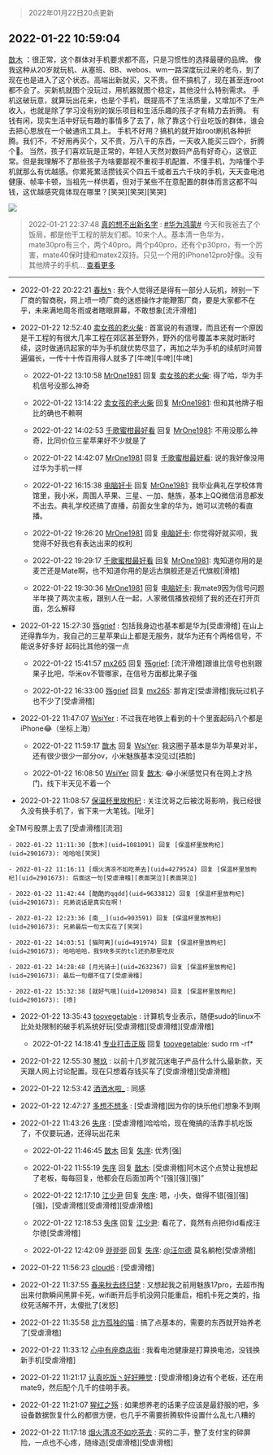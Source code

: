 > 2022年01月22日20点更新
<link rel="stylesheet" href="https://cdn.jsdelivr.net/gh/taotie6/sampleJSON@main/css/photo_show.css">
<meta name="referrer" content="no-referrer" />


 ## 2022-01-22 10:59:04 

 [㪚木](https://www.coolapk.com/feed/33004413?shareKey=M2U0MGY4NWFkM2QwNjFlYjczMmE~) ：很正常，这个群体对手机要求都不高，只是习惯性的选择最硬的品牌。
像我这种从20岁就玩机、从塞班、BB、webos、wm一路深度玩过来的老鸟，到了现在也是进入了这个状态。高端出新就买，又不贵。但不搞机了，现在甚至连root都不会了。买新机就图个没玩过，用机器就图个稳定<!--break-->，其他没什么特别需求。
手机这破玩意，就算玩出花来，也是个手机，既提高不了生活质量，又增加不了生产收入，也就是除了学习没有别的娱乐项目和生活乐趣的孩子才有精力去折腾。
有钱有闲，现实生活中好玩有趣的事情多了去了，除了靠这个行业吃饭的群体，谁会去把心思放在一个破通讯工具上。
手机不好用？搞机的就开始root刷机各种折腾。我们不，不好用再买个，又不贵，万八千的东西，一天收入能买三四个，折腾个🐔。
当然，孩子们喜欢玩是正常的，年轻人天然对数码产品有好奇心，这很正常。但是我理解不了那些孩子为啥要鄙视不重视手机配置、不懂手机，为啥懂个手机就那么有优越感。你累死累活攒钱买个四五千或者五六千块的手机，天天查电池健康、帧率卡顿，当祖先一样供着，但对于某些不在意配置的群体而言这都不叫钱，这优越感究竟体现在哪里？[笑哭][笑哭][笑哭] 

<div class="album">
<img class="img-item" src="http://image.coolapk.com/feed/2019/0507/23/1081091_4586_1095@230x167.gif" />
</div>

> 2022-01-21 22:37:48 
> [真的想不出新名字](https://www.coolapk.com/feed/32995782?shareKey=YTg3OWNhNTE2YTJiNjFlYjczMmE~) : <a class="feed-link-tag" href="/t/华为鸿蒙?type=0">#华为鸿蒙#</a> 今天和我爸去了个饭局，都是他干工程的朋友们都。10来个人。基本清一色华为，mate30pro有三个，两个40pro。两个p40pro，还有个p30pro，有一个厉害，mate40保时捷和matex2双持。只见一个用的iPhone12pro好像。没有其他牌子的手机... <a href="">查看更多</a> 

 ------- 

- 2022-01-22 20:22:21 [春秋٩](uid=956871) : 我个人觉得还是得有一部分人玩机，辨别一下厂商的智商税，网上喷一喷厂商的迷惑操作才能鞭策厂商，要是大家都不在乎，未来满地周冬雨或者瞎眼屏幕，不敢想象[流汗滑稽] 

- 2022-01-22 12:52:40 [卖女孩的老火柴](uid=1318810) : 首富说的有道理，而且还有一个原因是干工程的有很大几率工程在郊区甚至野外，野外的信号覆盖本来就时断时续，这时做通讯起家的华为手机就优势尽显了，再加之华为手机的续航时间普遍偏长，一传十十传百用得人就多了[牛啤][牛啤][牛啤] 

    - 2022-01-22 13:10:58 [MrOne1981](uid=575459) 回复 [卖女孩的老火柴](uid=1318810): 得了哈，华为手机信号没那么神奇 

    - 2022-01-22 13:14:22 [卖女孩的老火柴](uid=1318810) 回复 [MrOne1981](uid=575459): 但和其他牌子相比的确也不赖啊 

    - 2022-01-22 14:02:53 [千歌蜜柑最好看](uid=1256624) 回复 [MrOne1981](uid=575459): 不用没那么神奇，比同价位三星苹果好不少就是了 

    - 2022-01-22 14:42:07 [MrOne1981](uid=575459) 回复 [千歌蜜柑最好看](uid=1256624): 说的我好像没用过华为手机一样 

    - 2022-01-22 16:15:38 [电脑好卡](uid=1213256) 回复 [MrOne1981](uid=575459): 我毕业典礼在学校体育馆里，我小米，周围人苹果、三星、一加、魅族，基本上QQ微信消息都发不出去。典礼学校还搞了直播，前面女生拿的华为，她可以流畅的看直播。 

    - 2022-01-22 19:26:20 [MrOne1981](uid=575459) 回复 [电脑好卡](uid=1213256): 你觉得好就买呗，我觉得不好我也有表达出来的权利 

    - 2022-01-22 19:29:17 [千歌蜜柑最好看](uid=1256624) 回复 [MrOne1981](uid=575459): 鬼知道你用的是麦芒还是Mate啊，也不知道你用的是远古旗舰还是近代旗舰[滑稽] 

    - 2022-01-22 19:30:36 [MrOne1981](uid=575459) 回复 [电脑好卡](uid=1213256): 我mate9因为信号问题半年换了两次主板，跟别人在一起，人家微信播放视频了我的还在打开页面，怎么解释 

- 2022-01-22 15:27:30 [殇grief](uid=4392516) : 包括我身边也基本都是华为[受虐滑稽]
在山上还得靠华为，我自己的三星苹果山上都是无服务，就华为还有个两格信号，不能说多好多好  起码比其他的强一点 

    - 2022-01-22 15:41:57 [mx265](uid=1039105) 回复 [殇grief](uid=4392516): [流汗滑稽]跟谁比信号也别跟果子比吧，华米ov不管哪家，在信号方面都比果子强 

    - 2022-01-22 16:33:00 [殇grief](uid=4392516) 回复 [mx265](uid=1039105): 那肯定[受虐滑稽]我玩过机子也不少了[受虐滑稽] 

- 2022-01-22 11:47:07 [WsiYer](uid=3832235) : 不过我在地铁上看到的十个里面起码八个都是iPhone😂（坐标上海） 

    - 2022-01-22 11:59:17 [㪚木](uid=1081091) 回复 [WsiYer](uid=3832235): 我这圈子基本是华为苹果对半，还有很少很少一部分ov，小米魅族基本没见过[捂脸] 

    - 2022-01-22 16:08:50 [WsiYer](uid=3832235) 回复 [㪚木](uid=1081091): 😂小米感觉只有在网上才热门，线下半天见不着一个 

- 2022-01-22 11:08:57 [保温杯里放枸杞](uid=2901673) : 关注沈哥之后被沈哥影响，我已经很久没有换手机了，省下来一大笔钱。[呲牙]

全TM亏股票上去了[受虐滑稽][流泪] 

    - 2022-01-22 11:11:30 [㪚木](uid=1081091) 回复 [保温杯里放枸杞](uid=2901673): 哈哈哈[笑哭] 

    - 2022-01-22 11:16:11 [烟火清凉不如吃茶去](uid=4279524) 回复 [保温杯里放枸杞](uid=2901673): 后面这一句[受虐滑稽][表面哭泣][表面哭泣] 

    - 2022-01-22 11:42:44 [酷酷的qqdd](uid=9633812) 回复 [保温杯里放枸杞](uid=2901673): 兄弟说话是真实在啊！ 

    - 2022-01-22 12:23:36 [南__](uid=903591) 回复 [保温杯里放枸杞](uid=2901673): 兄弟最后一句太实在了[笑哭] 

    - 2022-01-22 14:03:51 [猫阿离](uid=491974) 回复 [保温杯里放枸杞](uid=2901673): 哈哈哈哈，我9块多买的tcl还扔那里吃灰 

    - 2022-01-22 14:28:48 [月光骑士](uid=2632367) 回复 [保温杯里放枸杞](uid=2901673): 最后一句绷不住了[受虐滑稽] 

    - 2022-01-22 15:32:38 [就好气哦](uid=1209834) 回复 [保温杯里放枸杞](uid=2901673): [喷] 

- 2022-01-22 13:35:43 [toovegetable](uid=2180995) : 计算机专业表示，随便sudo的linux不比处处限制的破手机系统好玩[受虐滑稽][受虐滑稽][受虐滑稽] 

    - 2022-01-22 14:18:41 [专业打击正版](uid=6543891) 回复 [toovegetable](uid=2180995): sudo rm -rf* 

- 2022-01-22 12:55:30 [琴玖](uid=2151965) : 以前十几岁就沉迷电子产品什么什么最新款，天天跟人网上讨论配置。现在只想着存钱买车了[受虐滑稽][受虐滑稽] 

- 2022-01-22 12:53:42 [洒洒水啦_](uid=652939) : 同感 

- 2022-01-22 12:47:27 [多想不想多](uid=1473521) : [受虐滑稽]因为你的快乐他们想象不到啊 

- 2022-01-22 11:43:26 [失序](uid=1009107) : [受虐滑稽]哈哈哈，现在俺搞的活靠手机吃饭了，不仅要玩通，还得玩出花来 

    - 2022-01-22 11:46:45 [㪚木](uid=1081091) 回复 [失序](uid=1009107): 优秀[强] 

    - 2022-01-22 11:55:19 [失序](uid=1009107) 回复 [㪚木](uid=1081091): [受虐滑稽]阿木这个点赞让我想起了老板，每每回复，他都会在后面加两个“[强][强][强]” 

    - 2022-01-22 12:17:10 [江少尹](uid=3524927) 回复 [失序](uid=1009107): 嗯，小失，做得不错[强][强][强]，[受虐滑稽][受虐滑稽][受虐滑稽] 

    - 2022-01-22 12:18:53 [失序](uid=1009107) 回复 [江少尹](uid=3524927): 看花了，竟然有点把你id看成汪尔徳[受虐滑稽] 

    - 2022-01-22 12:42:09 [戼戼戼](uid=4044548) 回复 [失序](uid=1009107): <a class="feed-link-uname" href="/u/汪尔德">@汪尔德</a> 莫名躺枪[受虐滑稽] 

- 2022-01-22 11:56:23 [cloud6](uid=852635) : [受虐滑稽] 

- 2022-01-22 11:37:55 [春来秋去终归梦](uid=3870650) : 又想起我之前用魅族17pro，去超市掏出来付款瞬间黑屏卡死，wifi断开后手机没网只能重启，相机卡死之类的，指纹死活解不开，太傻批了[发怒] 

- 2022-01-22 11:35:58 [北方孤独的猫](uid=624790) : 搞了点基本的，需要的东西就开始养老了[受虐滑稽] 

- 2022-01-22 11:33:12 [心中有座商店街](uid=1636078) : 我看电池健康是打算换电池，没钱换新手机[受虐滑稽] 

- 2022-01-22 11:21:17 [认真吃饭丶好好睡觉](uid=3719896) : [受虐滑稽]身边有个老板，还在用mate9，然后配个几千的佳明手表。 

- 2022-01-22 11:21:07 [猩红之殇](uid=803648) : 如果想养老的话果子应该是最舒服的吧，多设备数据恢复什么的都很方便，也几乎不需要折腾软件设置什么乱七八糟的 

- 2022-01-22 11:17:18 [烟火清凉不如吃茶去](uid=4279524) : 买的二手，整了支付宝的碎屏险，一点也不心疼，随缘造[受虐滑稽][受虐滑稽] 

